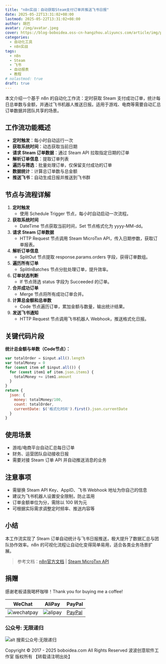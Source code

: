 ```yaml
---
title: "n8n实战：自动获取Steam支付订单并推送飞书日报"
date: 2025-05-22T13:31:02+08:00
lastmod: 2025-05-22T13:31:02+08:00
author: 胡巴
avatar: /img/avatar.jpeg
cover: https://blog-boboidea.oss-cn-hangzhou.aliyuncs.com/article/img/posts/auto1/%E5%93%94%E5%93%A9%E5%93%94%E5%93%A9%E4%B8%8A%E6%90%9C%E9%9B%86%E7%9A%84%E7%BE%8E%E5%9B%BE%E8%89%B2%E5%9B%BE_1-1000/20.jpg
categories:
  - 自动化工具
  - n8n实战
tags:
  - n8n
  - Steam
  - 飞书
  - 自动报表
  - 教程
# nolastmod: true
draft: true
---
```


本文介绍一个基于 n8n 的自动化工作流：定时获取 Steam 支付成功订单，统计每日总单数与金额，并通过飞书机器人推送日报。适用于游戏、电商等需要自动汇总订单数据并团队共享的场景。

<!--more-->

## 工作流功能概述

- **定时触发**：每小时自动运行一次
- **获取系统时间**：动态获取当前日期
- **请求 Steam 订单数据**：通过 Steam API 拉取指定日期的订单
- **解析订单信息**：提取订单列表
- **遍历与筛选**：批量处理订单，仅保留支付成功的订单
- **数据统计**：计算总订单数与总金额
- **推送飞书**：自动生成日报并推送到飞书群

## 节点与流程详解

1. **定时触发**
   - 使用 Schedule Trigger 节点，每小时自动启动一次流程。
2. **获取系统时间**
   - DateTime 节点获取当前时间，Set 节点格式化为 yyyy-MM-dd。
3. **请求 Steam 订单数据**
   - HTTP Request 节点调用 Steam MicroTxn API，传入日期参数，获取订单报表。
4. **解析订单信息**
   - SplitOut 节点提取 response.params.orders 字段，获得订单数组。
5. **遍历所有订单**
   - SplitInBatches 节点分批处理订单，提升效率。
6. **订单状态判断**
   - If 节点筛选 status 字段为 Succeeded 的订单。
7. **合并成功订单**
   - Merge 节点将所有成功订单合并。
8. **计算总金额和总单数**
   - Code 节点遍历订单，累加金额与数量，输出统计结果。
9. **发送飞书通知**
   - HTTP Request 节点调用飞书机器人 Webhook，推送格式化日报。

## 关键代码片段

**统计总金额与单数（Code节点）：**
```javascript
var totalOrder = $input.all().length
var totalMoney = 0
for (const item of $input.all()) {
  for (const item1 of item.json.items) {
    totalMoney += item1.amount
  }
}
return {
  json: {
    money: totalMoney/100,
    count: totalOrder,
    currentDate: $('格式化时间').first().json.currentDate
  }
}
```

## 使用场景
- 游戏/电商平台自动汇总每日订单
- 财务、运营团队自动接收日报
- 需要对接 Steam 订单 API 并自动推送消息的业务

## 注意事项
- 需替换 Steam API Key、AppID、飞书 Webhook 地址为你自己的信息
- 建议为飞书机器人设置安全限制，防止滥用
- 订单金额单位为分，需除以 100 转为元
- 可根据实际需求调整定时频率、推送内容等

## 小结

本工作流实现了 Steam 订单自动统计与飞书日报推送，极大提升了数据汇总与团队协作效率。n8n 的可视化流程让自动化变得简单易用，适合各类业务场景扩展。

> 参考文档：[n8n官方文档](https://docs.n8n.io/) | [Steam MicroTxn API](https://partner.steamgames.com/doc/webapi/ISteamMicroTxn)

<!--qr_code-->

## 捐赠

感谢老板请我喝杯咖啡！Thank you for buying me a coffee!

| WeChat | AliPay | PayPal |
| --- | --- | --- |
| ![wechatpay](https://blog-boboidea.oss-cn-hangzhou.aliyuncs.com/pay/wechat_%E6%94%B6%E6%AC%BE%E7%A0%81.jpg) | ![alipay](https://blog-boboidea.oss-cn-hangzhou.aliyuncs.com/pay/alipay.jpg) | [PayPal](https://paypal.me/JianboQin?country.x=C2&locale.x=zh_XC) |

### 公众号: 无限递归

![alt 搜索公众号:无限递归](https://blog-boboidea.oss-cn-hangzhou.aliyuncs.com/article/img/gongzhonghao.jpeg "无限递归")

<!--declare-declare-->

Copyright &copy; 2017 - 2025 boboidea.com All Rights Reserved 波波创意软件工作室 版权所有 【转载请注明出处】 